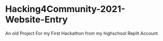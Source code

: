 # Hacking4Community-2021-Website-Entry
An old Project For my First Hackathon from my highschool Replit Account
